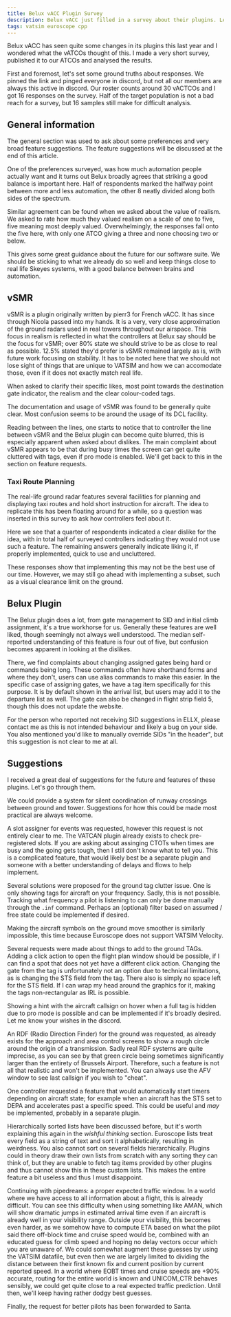 ```yaml
---
title: Belux vACC Plugin Survey
description: Belux vACC just filled in a survey about their plugins. Let's explain
tags: vatsim euroscope cpp
---
```


Belux vACC has seen quite some changes in its plugins this last year and I wondered what the vATCOs thought of this.
I made a very short survey, published it to our ATCOs and analysed the results.

First and foremost, let's set some ground truths about responses.
We pinned the link and pinged everyone in discord, but not all our members are always this active in discord.
Our roster counts around 30 vACTCOs and I got 16 responses on the survey.
Half of the target population is not a bad reach for a survey, but 16 samples still make for difficult analysis.

## General information

The general section was used to ask about some preferences and very broad feature suggestions.
The feature suggestions will be discussed at the end of this article.

One of the preferences surveyed, was how much automation people actually want and it turns out Belux broadly agrees that striking a good balance is important here.
Half of respondents marked the halfway point between more and less automation, the other 8 neatly divided along both sides of the spectrum.

Similar agreement can be found when we asked about the value of realism.
We asked to rate how much they valued realism on a scale of one to five, five meaning most deeply valued.
Overwhelmingly, the responses fall onto the five here, with only one ATCO giving a three and none choosing two or below.

This gives some great guidance about the future for our software suite.
We should be sticking to what we already do so well and keep things close to real life Skeyes systems,
with a good balance between brains and automation.

## vSMR

vSMR is a plugin originally written by pierr3 for French vACC. It has since through Nicola passed into my hands.
It is a very, very close approximation of the ground radars used in real towers throughout our airspace.
This focus in realism is reflected in what the controllers at Belux say should be the focus for vSMR;
over 80% state we should strive to be as close to real as possible. 
12.5% stated they'd prefer is vSMR remained largely as is, with future work focusing on stability.
It has to be noted here that we should not lose sight of things that are unique to VATSIM and how we can accomodate those,
even if it does not exactly match real life.

When asked to clarify their specific likes,
most point towards the destination gate indicator, the realism and the clear colour-coded tags.

The documentation and usage of vSMR was found to be generally quite clear.
Most confusion seems to be around the usage of its DCL facility.

Reading between the lines, one starts to notice that to controller the line between vSMR and the Belux plugin can become quite blurred,
this is especially apparent when asked about dislikes.
The main complaint about vSMR appears to be that during busy times the screen can get quite cluttered with tags, 
even if pro mode is enabled. We'll get back to this in the section on feature requests.

### Taxi Route Planning

The real-life ground radar features several facilities for planning and displaying taxi routes and hold short instruction for aircraft.
The idea to replicate this has been floating around for a while,
so a question was inserted in this survey to ask how controllers feel about it.

Here we see that a quarter of respondents indicated a clear dislike for the idea,
with in total half of surveyed controllers indicating they would not use such a feature.
The remaining answers generally indicate liking it, if properly implemented, quick to use and uncluttered.

These responses show that implementing this may not be the best use of our time.
However, we may still go ahead with implementing a subset, such as a visual clearance limit on the ground.

## Belux Plugin

The Belux plugin does a lot, from gate management to SID and initial climb assignment, it's a true workhorse for us.
Generally these features are well liked, though seemingly not always well understood.
The median self-reported understanding of this feature is four out of five,
but confusion becomes apparent in looking at the dislikes.

There, we find complaints about changing assigned gates being hard or commands being long.
These commands often have shorthand forms and where they don't, users can use alias commands to make this easier.
In the specific case of assigning gates, we have a tag item specifically for this purpose.
It is by default shown in the arrival list, but users may add it to the departure list as well.
The gate can also be changed in flight strip field 5, though this does not update the website.

For the person who reported not receiving SID suggestions in ELLX,
please contact me as this is not intended behaviour and likely a bug on your side.
You also mentioned you'd like to manually override SIDs "in the header",
but this suggestion is not clear to me at all.

## Suggestions

I received a great deal of suggestions for the future and features of these plugins.
Let's go through them.

We could provide a system for silent coordination of runway crossings between ground and tower.
Suggestions for how this could be made most practical are always welcome.

A slot assigner for events was requested, however this request is not entirely clear to me.
The VATCAN plugin already exists to check pre-registered slots.
If you are asking about assinging CTOTs when times are busy and the going gets tough,
then I still don't know what to tell you.
This is a complicated feature, that would likely best be a separate plugin and someone with a better understanding of delays and flows to help implement.

Several solutions were proposed for the ground tag clutter issue.
One is only showing tags for aircraft on your frequency.
Sadly, this is not possible. Tracking what frequency a pilot is listening to can only be done manually through the `.inf` command.
Perhaps an (optional) filter based on assumed / free state could be implemented if desired.

Making the aircraft symbols on the ground move smoother is similarly impossible,
this time because Euroscope does not support VATSIM Velocity.

Several requests were made about things to add to the ground TAGs.
Adding a click action to open the flight plan window should be possible,
if I can find a spot that does not yet have a different click action.
Changing the gate from the tag is unfortunately not an option due to technical limitations,
as is changing the STS field from the tag. There also is simply no space left for the STS field.
If I can wrap my head around the graphics for it, making the tags non-rectangular as IRL is possible.

Showing a hint with the aircraft callsign on hover when a full tag is hidden due to pro mode is possible
and can be implemented if it's broadly desired.
Let me know your wishes in the discord.

An RDF (Radio Direction Finder) for the ground was requested, as already exists for the approach and area control screens
to show a rough circle around the origin of a transmission.
Sadly real RDF systems are quite imprecise, as you can see by that green circle being sometimes significantly larger than the entirety of Brussels Airport.
Therefore, such a feature is not all that realistic and won't be implemented.
You can always use the AFV window to see last callsign if you wish to "cheat".

One controller requested a feature that would automatically start timers depending on aircraft state;
for example when an aircraft has the STS set to DEPA and accelerates past a specific speed.
This could be useful and _may_ be implemented, probably in a separate plugin.

Hierarchically sorted lists have been discussed before, but it's worth explaining this again in the _wishful thinking_ section.
Euroscope lists treat every field as a string of text and sort it alphabetically, resulting in weirdness.
You also cannot sort on several fields hierarchically.
Plugins could in theory draw their own lists from scratch with any sorting they can think of,
but they are unable to fetch tag items provided by other plugins and thus cannot show this in these custom lists.
This makes the entire feature a bit useless and thus I must disappoint.

Continuing with pipedreams: a proper expected traffic window.
In a world where we have access to all information about a flight, this is already difficult.
You can see this difficulty when using something like AMAN,
which will show dramatic jumps in estimated arrival time even if an aircraft is already well in your visibility range.
Outside your visibility, this becomes even harder, as we somehow have to compute ETA based on what the pilot said there off-block time and cruise speed would be,
combined with an educated guess for climb speed and hoping no delay vectors occur which you are unaware of.
We could somewhat augment these guesses by using the VATSIM datafile,
but even then we are largely limited to dividing the distance between their first known fix and current position by current reported speed.
In a world where EOBT times and cruise speeds are +90% accurate,
routing for the entire world is known and UNICOM_CTR behaves sensibly,
we could get quite close to a real expected traffic prediction.
Until then, we'll keep having rather dodgy best guesses.

Finally, the request for better pilots has been forwarded to Santa.
